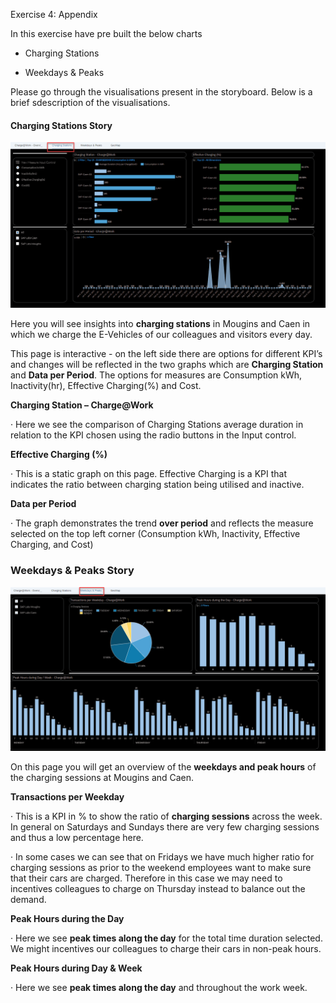 Exercise 4: Appendix

In this exercise have pre built the below charts

- Charging Stations

- Weekdays & Peaks



Please go through the visualisations present in the storyboard. Below is a brief sdescription of the visualisations.

#### **Charging Stations Story**



![](Images/4.Appendix/image1.png)<!--- {width="5.65in" height="3.189583333333333in"} -->

Here you will see insights into **charging stations** in Mougins and Caen in which we charge the E-Vehicles of our colleagues and visitors every day.

This page is interactive - on the left side there are options for different KPI’s and changes will be reflected in the two graphs which are **Charging Station** and **Data per Period**. The options for measures are Consumption kWh, Inactivity(hr), Effective Charging(%) and Cost.

**Charging Station – Charge@Work**

·    Here we see the comparison of Charging Stations average duration in relation to the KPI chosen using the radio buttons in the Input control.

**Effective Charging (%)**

·    This is a static graph on this page. Effective Charging is a KPI that indicates the ratio between charging station being utilised and inactive.

**Data per Period**

·    The graph demonstrates the trend **over period** and reflects the measure selected on the top left corner (Consumption kWh, Inactivity, Effective Charging, and Cost)



### Weekdays & Peaks Story

![](Images/4.Appendix/image2.png)



On this page you will get an overview of the **weekdays and peak hours** of the charging sessions at Mougins and Caen.

**Transactions per Weekday**

·    This is a KPI in % to show the ratio of **charging sessions** across the week. In general on Saturdays and Sundays there are very few charging sessions and thus a low percentage here.

·    In some cases we can see that on Fridays we have much higher ratio for charging sessions as prior to the weekend employees want to make sure that their cars are charged. Therefore in this case we may need to incentives colleagues to charge on Thursday instead to balance out the demand.

**Peak Hours during the Day**

·    Here we see **peak times along the day** for the total time duration selected. We might incentives our colleagues to charge their cars in non-peak hours.

**Peak Hours during Day & Week**

·    Here we see **peak times along the day** and throughout the work week.
